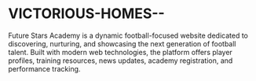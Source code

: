 # VICTORIOUS-HOMES--
Future Stars Academy is a dynamic football-focused website dedicated to discovering, nurturing, and showcasing the next generation of football talent. Built with modern web technologies, the platform offers player profiles, training resources, news updates, academy registration, and performance tracking.
